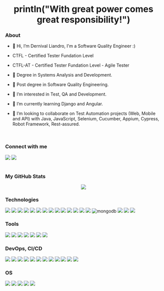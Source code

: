 

<h1 align='center'>println("With great power comes great responsibility!")</h1>

<h3>About</h3>

- 👋 Hi, I’m Dernival Liandro, I'm a Software Quality Engineer :)
- CTFL - Certified Tester Fundation Level
- CTFL-AT - Certified Tester Fundation Level - Agile Tester

- 📖 Degree in Systems Analysis and Development.

- 📖 Post degree in Software Quality Engineering.

- 👀 I’m interested in Test, QA and Development.

- 🌱 I’m currently learning Django and Angular.

- 💞️ I’m looking to collaborate on Test Automation projects (Web, Mobile and API) with Java, JavaScript, Selenium, Cucumber, Appium, Cypress, Robot Framework, Rest-assured.

<br>
<h3>Connect with me</h3>

<div style="display: inline">
    <a href="https://www.linkedin.com/in/dernivalliandro/"><img src="https://img.shields.io/badge/LINKEDIN-0077B5?style=for-the-badge&logo=linkedin&logoColor=white"/></a>
    <a href = "mailto:liandro.sys@gmail.com"><img src="https://img.shields.io/badge/GMAIL-D14836?style=for-the-badge&logo=gmail&logoColor=white" target="_blank"></a>
    <br>
</div>
  
<br>
<h3>My GitHub Stats</h3>

<!-- <a href="http://www.github.com/Liandro73"><img src="https://github-readme-stats.vercel.app/api?username=Liandro73&show_icons=true&hide=stars,&count_private=true&title_color=0891b2&text_color=ffffff&icon_color=0891b2&bg_color=1c1917&hide_border=true&show_icons=true" alt="liandro73's GitHub stats" /></a> -->

<p align="center">
    <img src ="https://github-readme-streak-stats.herokuapp.com?user=Liandro73&theme=tokyonight&hide_border=true&background=FFFFFF00">
 </p>


<h3>Technologies</h3>
<div style="display: inline">
    <img src="https://img.shields.io/badge/JAVA-ED8B00?style=for-the-badge&logo=oracle&logoColor=white"/>
    <img src="https://img.shields.io/badge/SELENIUM-43B02A?style=for-the-badge&logo=Selenium&logoColor=white" /> 
    <img src="https://img.shields.io/badge/CUCUMBER-43B02A?style=for-the-badge&logo=cucumber&logoColor=white" />
    <img src="https://img.shields.io/badge/APPIUM-68217A?style=for-the-badge&logo=appium" />
    <img src="https://img.shields.io/badge/JUNIT5-25A162?style=for-the-badge&logo=junit5&logoColor=white" />
    <img src="https://img.shields.io/badge/ROBOT FRAMEWORK-black?style=for-the-badge&logo=robotframework" />
    <img src="https://img.shields.io/badge/PYTHON-3776AB?style=for-the-badge&logo=python&logoColor=white">
    <img src="https://img.shields.io/badge/CYPRESS-black?style=for-the-badge&logo=cypress" />
    <img src="https://img.shields.io/badge/JAVASCRIPT-F7DF1E?style=for-the-badge&logo=javascript&logoColor=black"/>
    <img src="https://img.shields.io/badge/CSHAP-68217A?style=for-the-badge&logo=csharp&logoColor=white"/>
    <img src="https://img.shields.io/badge/HTML-E34C26?&style=for-the-badge&logo=html5&logoColor=white"/> 
    <img src="https://img.shields.io/badge/CSS-239120?&style=for-the-badge&logo=css3&logoColor=white"/> 
    <img src="https://img.shields.io/badge/MySQL-4479A1?style=for-the-badge&logo=mysql&logoColor=white"/> 
    <img src="https://img.shields.io/badge/PostgreSQL-316192?style=for-the-badge&logo=postgresql&logoColor=white"/>
    <img src="https://img.shields.io/badge/MongoDB-%234ea94b.svg?style=for-the-badge&logo=mongodb&logoColor=white" alt="mongodb"/>
    <img src="https://img.shields.io/badge/DJANGO-239120?style=for-the-badge&logo=django&logoColor=white" />
    <img src="https://img.shields.io/badge/npm-CB3837?style=for-the-badge&logo=npm&logoColor=white" />
    <img src="https://img.shields.io/badge/json-5E5C5C?style=for-the-badge&logo=json&logoColor=white" />
    <br>
</div>

<h3>Tools</h3>
<div style="display: inline">
    <img src="https://img.shields.io/badge/Postman-FF6C37?style=for-the-badge&logo=Postman&logoColor=white" /> 
    <img src="https://img.shields.io/badge/IntelliJ_IDEA-000000.svg?style=for-the-badge&logo=intellij-idea&logoColor=white" />
    <img src="https://img.shields.io/badge/ECLIPSE-2CA5E0.svg?style=for-the-badge&logo=eclipse&logoColor=white" />
    <img src="https://img.shields.io/badge/VSCode-0078D4?style=for-the-badge&logo=visual%20studio%20code&logoColor=white" />
    <img src="https://img.shields.io/badge/Swagger-85EA2D?style=for-the-badge&logo=Swagger&logoColor=black" />
    <img src="https://img.shields.io/badge/ANDROID STUDIO-white?style=for-the-badge&logo=android-studio&logoColor=blue" />
    <img src="https://img.shields.io/badge/XCODE-0078D4?style=for-the-badge&logo=xcode&logoColor=white" />
    <br>
</div>

<h3>DevOps, CI/CD</h3>
<div style="display: inline">
    <img src="https://img.shields.io/badge/Docker-2CA5E0?style=for-the-badge&logo=docker&logoColor=white"/> 
    <img src="https://img.shields.io/badge/Firebase-black?style=for-the-badge&logo=firebase" />
    <img src="https://img.shields.io/badge/TestFlight-blue?style=for-the-badge&logo=testflight&logoColor=white" />
    <img src="https://img.shields.io/badge/Jenkins-white?style=for-the-badge&logo=jenkins&logoColor=black" />
    <img src="https://img.shields.io/badge/GIT-E44C30?style=for-the-badge&logo=git&logoColor=white" />
    <img src="https://img.shields.io/badge/GitHub-100000?style=for-the-badge&logo=github&logoColor=white" />
    <img src="https://img.shields.io/badge/Github%20Actions-white?style=for-the-badge&logo=githubactions&logoColor=black" />
    <img src="https://img.shields.io/badge/GitLab-330F63?style=for-the-badge&logo=gitlab&logoColor=white" />
    <img src="https://img.shields.io/badge/JIRA-blue?style=for-the-badge&logo=jira&logoColor=white" />
    <img src="https://img.shields.io/badge/Azure devops-white?style=for-the-badge&logo=azuredevops&logoColor=00599C" />
    <img src="https://img.shields.io/badge/VS App Center-CB3837?style=for-the-badge&logo=&logoColor=white" />
    <img src="https://img.shields.io/badge/XRAY-green?style=for-the-badge&logo=xray-test-management&logoColor=" />
</div>


<h3>OS</h3>
<div style="display: inline">
    <img src="https://img.shields.io/badge/Mac-black?style=for-the-badge&logo=macos&logoColor=white"/>
    <img src="https://img.shields.io/badge/WINDOWS-blue?style=for-the-badge&logo=microsoft&logoColor=white"/>
    <img src="https://img.shields.io/badge/Linux-FCC624?style=for-the-badge&logo=linux&logoColor=black"/>
    <img src="https://img.shields.io/badge/Android-05150C?style=for-the-badge&logo=android" />
    <img src="https://img.shields.io/badge/iOS-05150C?style=for-the-badge&logo=ios" />
</div>
<!---
Liandro73/Liandro73 is a ✨ special ✨ repository because its `README.md` (this file) appears on your GitHub profile.
You can click the Preview link to take a look at your changes.
--->
